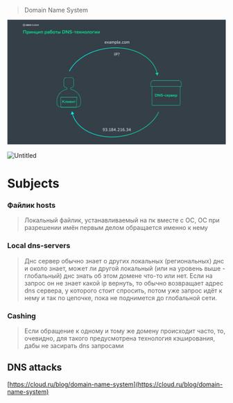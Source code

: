 
> Domain Name System

![Untitled](image-storage/Untitled%202.png)

![Untitled](resources/image-storage/Untitled%201%201.png)

# Subjects

### Файлик hosts

> Локальный файлик, устанавливаемый на пк вместе с ОС, ОС при разрешении имён первым делом обращается именно к нему
> 

### Local dns-servers

> Днс сервер обычно знает о других локальных (региональных) днс и около знает, может ли другой локальный (или на уровень выше - глобальный) днс знать об этом домене что-то или нет. Если на запрос он не знает какой ip вернуть, то обычно возвращает адрес dns сервера, у которого стоит спросить, потом уже запрос идёт к нему и так по цепочке, пока не поднимется до глобальной сети.
> 

### Cashing

> Если обращение к одному и тому же домену происходит часто, то, очевидно, для такого предусмотрена технология кэширования, дабы не засирать dns запросами
> 

## DNS attacks

[https://cloud.ru/blog/domain-name-system](https://cloud.ru/blog/domain-name-system)